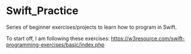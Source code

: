 # Swift_Practice
Series of beginner exercises/projects to learn how to program in Swift.

To start off, I am following these exercises:
https://w3resource.com/swift-programming-exercises/basic/index.php
